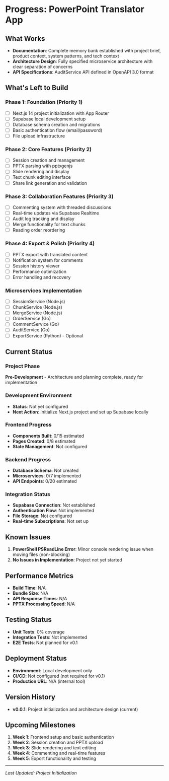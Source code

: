<!-- progress.md -->

# Progress: PowerPoint Translator App

## What Works
- **Documentation**: Complete memory bank established with project brief, product context, system patterns, and tech context
- **Architecture Design**: Fully specified microservice architecture with clear separation of concerns
- **API Specifications**: AuditService API defined in OpenAPI 3.0 format

## What's Left to Build

### Phase 1: Foundation (Priority 1)
- [ ] Next.js 14 project initialization with App Router
- [ ] Supabase local development setup
- [ ] Database schema creation and migrations
- [ ] Basic authentication flow (email/password)
- [ ] File upload infrastructure

### Phase 2: Core Features (Priority 2)
- [ ] Session creation and management
- [ ] PPTX parsing with pptxgenjs
- [ ] Slide rendering and display
- [ ] Text chunk editing interface
- [ ] Share link generation and validation

### Phase 3: Collaboration Features (Priority 3)
- [ ] Commenting system with threaded discussions
- [ ] Real-time updates via Supabase Realtime
- [ ] Audit log tracking and display
- [ ] Merge functionality for text chunks
- [ ] Reading order reordering

### Phase 4: Export & Polish (Priority 4)
- [ ] PPTX export with translated content
- [ ] Notification system for comments
- [ ] Session history viewer
- [ ] Performance optimization
- [ ] Error handling and recovery

### Microservices Implementation
- [ ] SessionService (Node.js)
- [ ] ChunkService (Node.js)
- [ ] MergeService (Node.js)
- [ ] OrderService (Go)
- [ ] CommentService (Go)
- [ ] AuditService (Go)
- [ ] ExportService (Python) - Optional

## Current Status

### Project Phase
**Pre-Development** - Architecture and planning complete, ready for implementation

### Development Environment
- **Status**: Not yet configured
- **Next Action**: Initialize Next.js project and set up Supabase locally

### Frontend Progress
- **Components Built**: 0/15 estimated
- **Pages Created**: 0/8 estimated
- **State Management**: Not configured

### Backend Progress
- **Database Schema**: Not created
- **Microservices**: 0/7 implemented
- **API Endpoints**: 0/20 estimated

### Integration Status
- **Supabase Connection**: Not established
- **Authentication Flow**: Not implemented
- **File Storage**: Not configured
- **Real-time Subscriptions**: Not set up

## Known Issues
1. **PowerShell PSReadLine Error**: Minor console rendering issue when moving files (non-blocking)
2. **No Issues in Implementation**: Project not yet started

## Performance Metrics
- **Build Time**: N/A
- **Bundle Size**: N/A
- **API Response Times**: N/A
- **PPTX Processing Speed**: N/A

## Testing Status
- **Unit Tests**: 0% coverage
- **Integration Tests**: Not implemented
- **E2E Tests**: Not planned for v0.1

## Deployment Status
- **Environment**: Local development only
- **CI/CD**: Not configured (not required for v0.1)
- **Production URL**: N/A (internal tool)

## Version History
- **v0.0.1**: Project initialization and architecture design (current)

## Upcoming Milestones
1. **Week 1**: Frontend setup and basic authentication
2. **Week 2**: Session creation and PPTX upload
3. **Week 3**: Slide rendering and text editing
4. **Week 4**: Commenting and real-time features
5. **Week 5**: Export functionality and testing

---

*Last Updated: Project Initialization* 